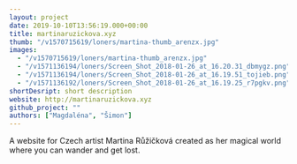 ```yaml
---
layout: project
date: 2019-10-10T13:56:19.000+00:00
title: martinaruzickova.xyz
thumb: "/v1570715619/loners/martina-thumb_arenzx.jpg"
images:
  - "/v1570715619/loners/martina-thumb_arenzx.jpg"
  - "/v1571136194/loners/Screen_Shot_2018-01-26_at_16.20.31_dbmygz.png"
  - "/v1571136194/loners/Screen_Shot_2018-01-26_at_16.19.51_tojieb.png"
  - "/v1571136192/loners/Screen_Shot_2018-01-26_at_16.19.25_r7pgkv.png"
shortDesript: short description
website: http://martinaruzickova.xyz
github_project: ""
authors: ["Magdaléna", "Šimon"]
---
```


A website for Czech artist Martina Růžičková created as her magical world where you can wander and get lost.
